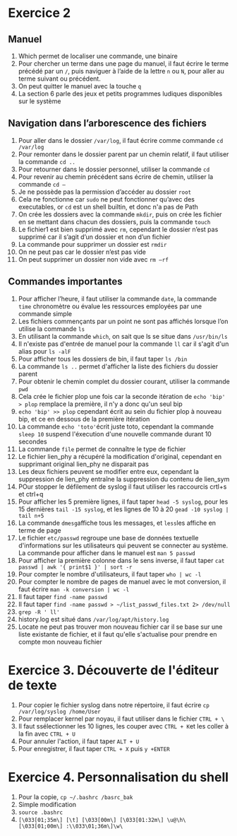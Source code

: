 # Exercice 2

## Manuel
1.	Which permet de localiser une commande, une binaire
2.	Pour chercher un terme dans une page du manuel, il faut écrire le terme précédé par un `/`, puis naviguer à l’aide de la lettre `n` ou `N`, pour aller au terme suivant ou précédent.
3.	On peut quitter le manuel avec la touche `q`
4.	La section 6 parle des jeux et petits programmes ludiques disponibles sur le système

## Navigation dans l’arborescence des fichiers
1.	Pour aller dans le dossier `/var/log`, il faut écrire comme commande `cd /var/log`
2.	Pour remonter dans le dossier parent par un chemin relatif, il faut utiliser la commande `cd ..`
3.	Pour retourner dans le dossier personnel, utiliser la commande `cd`
4.	Pour revenir au chemin précédent sans écrire de chemin, utiliser la commande `cd –`
5.	Je ne possède pas la permission d’accéder au dossier `root`
6.	Cela ne fonctionne car `sudo` ne peut fonctionner qu’avec des executables, or `cd` est un shell builtin, et donc n'a pas de Path
7.	On crée les dossiers avec la commande `mkdir`, puis on crée les fichier en se mettant dans chacun des dossiers, puis la commande `touch`
8.	Le fichier1 est bien supprimé avec `rm`, cependant le dossier n’est pas supprimé car il s’agit d’un dossier et non d’un fichier
9.	La commande pour supprimer un dossier est `rmdir`
10.	On ne peut pas car le dossier n’est pas vide
11.	On peut supprimer un dossier non vide avec `rm –rf`

## Commandes importantes
1.	Pour afficher l’heure, il faut utiliser la commande `date`, la commande `time` chronomètre ou évalue les ressources employées par une commande simple
2.	Les fichiers commençants par un point ne sont pas affichés lorsque l’on utilise la commande `ls`
3.  En utilisant la commande `which`, on sait que ls se situe dans `/usr/bin/ls`
4.  Il n'existe pas d'entrée de manuel pour la commande `ll` car il s'agit d'un alias pour `ls -alF`
5.  Pour afficher tous les dossiers de bin, il faut taper `ls /bin`
6.  La commande `ls ..` permet d'afficher la liste des fichiers du dossier parent
7.  Pour obtenir le chemin complet du dossier courant, utiliser la commande `pwd`
8.  Cela crée le fichier plop une fois car la seconde itération de `echo 'bip' > plop` remplace la première, il n'y a donc qu'un seul bip
9.  `echo 'bip' >> plop` cependant écrit au sein du fichier plop à nouveau bip, et ce en dessous de la première itération
10.  La commande `echo 'toto'`écrit juste toto, cependant la commande `sleep 10` suspend l'éxecution d'une nouvelle commande durant 10 secondes
11.  La commande `file` permet de connaître le type de fichier 
12.  Le fichier lien_phy a récupéré la modification d'original, cependant en supprimant original lien_phy ne disparait pas
13.  Les deux fichiers peuvent se modifier entre eux, cependant la suppression de lien_phy entraîne la suppression du contenu de lien_sym
14.  POur stopper le défilement de syslog il faut utiliser les raccourcis crtl+s et ctrl+q
15.  Pour afficher les 5 première lignes, il faut taper `head -5 syslog`, pour les 15 dernières `tail -15 syslog`, et les lignes de 10 à 20 `gead -10 syslog | tail n+5`
16.  La commande `dmesg`affiche tous les messages, et `less`les affiche en terme de page
17.  Le fichier `etc/passwd` regroupe une base de données textuelle d'informations sur les utilisateurs qui peuvent se connecter au système. La commande pour afficher dans le manuel est `man 5 passwd`
18.  Pour afficher la première colonne dans le sens inverse, il faut taper `cat passwd | awk '{ print$1 }' | sort -r`
19.  Pour compter le nombre d'utilisateurs, il faut taper `who | wc -l`
20.  Pour compter le nombre de pages de manuel avec le mot conversion, il faut écrire `man -k conversion | wc -l`
21.  Il faut taper `find -name passwd`
22.  Il faut taper `find -name passwd > ~/list_passwd_files.txt 2> /dev/null`
23.  `grep -R ' ll'`
24.  history.log est situé dans `/var/log/apt/history.log`
25.  Locate ne peut pas trouver mon nouveau fichier car il se base sur une liste existante de fichier, et il faut qu'elle s'actualise pour prendre en compte mon nouveau fichier

# Exercice 3. Découverte de l'éditeur de texte

1.  Pour copier le fichier syslog dans notre répertoire, il faut écrire `cp /var/log/syslog /home/User`
2.  Pour remplacer kernel par noyau, il faut utiliser dans le fichier `CTRL + \`
3.  Il faut ssélectionner les 10 lignes, les couper avec `CTRL + K`et les coller à la fin avec `CTRL + U`
4.  Pour annuler l'action, il faut taper `ALT + U`
5.  Pour enregistrer, il faut taper `CTRL + X` puis `y +ENTER`

# Exercice 4. Personnalisation du shell

1.  Pour la copie, `cp ~/.bashrc /basrc_bak`
2.  Simple modification
3.  `source .bashrc`
4.  `[\033[01;35m\] [\t] [\033[00m\] [\033[01:32m\] \u@\h\ [\033[01;00m\] :\\033\01;36m\]\w\`
